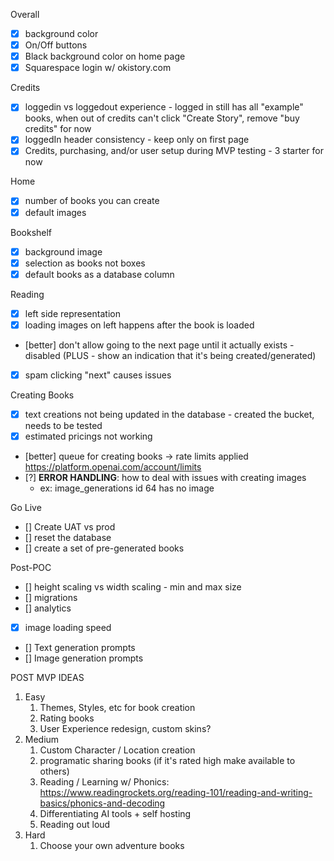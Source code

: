 
Overall
- [x] background color
- [x] On/Off buttons
- [x] Black background color on home page
- [x] Squarespace login w/ okistory.com

Credits
- [x] loggedin vs loggedout experience - logged in still has all "example" books, when out of credits can't click "Create Story", remove "buy credits" for now
- [x] loggedIn header consistency - keep only on first page
- [x] Credits, purchasing, and/or user setup during MVP testing - 3 starter for now

Home
- [x] number of books you can create
- [x] default images

Bookshelf
- [x] background image
- [x] selection as books not boxes
- [x] default books as a database column

Reading
- [x] left side representation
- [x] loading images on left happens after the book is loaded
- [better] don't allow going to the next page until it actually exists - disabled (PLUS - show an indication that it's being created/generated)
- [x] spam clicking "next" causes issues

Creating Books
- [x] text creations not being updated in the database
      - created the bucket, needs to be tested
- [x] estimated pricings not working
- [better] queue for creating books -> rate limits applied https://platform.openai.com/account/limits
- [?] **ERROR HANDLING**: how to deal with issues with creating images
    - ex: image_generations id 64 has no image

Go Live
- [] Create UAT vs prod
- [] reset the database
- [] create a set of pre-generated books


Post-POC
- [] height scaling vs width scaling - min and max size
- [] migrations
- [] analytics
- [x] image loading speed
- [] Text generation prompts
- [] Image generation prompts





POST MVP IDEAS
1. Easy
   1. Themes, Styles, etc for book creation
   2. Rating books
   3. User Experience redesign, custom skins?
2. Medium
   1. Custom Character / Location creation
   2. programatic sharing books (if it's rated high make available to others)
   3. Reading / Learning w/ Phonics: https://www.readingrockets.org/reading-101/reading-and-writing-basics/phonics-and-decoding
   4. Differentiating AI tools + self hosting
   5. Reading out loud
3. Hard
   1. Choose your own adventure books